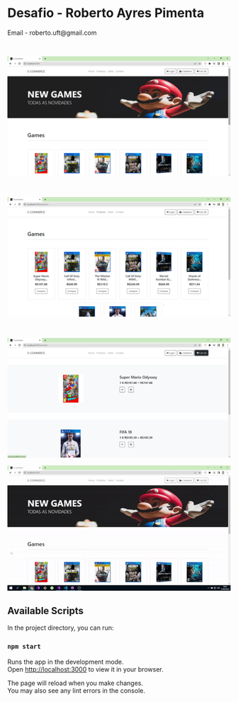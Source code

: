 <h1>Desafio - Roberto Ayres Pimenta</h1>
<p>Email - roberto.uft@gmail.com</p>
<br/>
<p align="center">
    <img src="public/assets/readme/home.png" width="600px">
</p>
<br/>
<p align="center">
    <img src="public/assets/readme/produtos.png" width="600px">
</p>
<br/>
<p align="center">
    <img src="public/assets/readme/carrinho.png" width="600px">
</p>

<p align="center">
    <img src="public/assets/readme/home.gif" width="600px">
</p>


## Available Scripts

In the project directory, you can run:

### `npm start`

Runs the app in the development mode.\
Open [http://localhost:3000](http://localhost:3000) to view it in your browser.

The page will reload when you make changes.\
You may also see any lint errors in the console.
